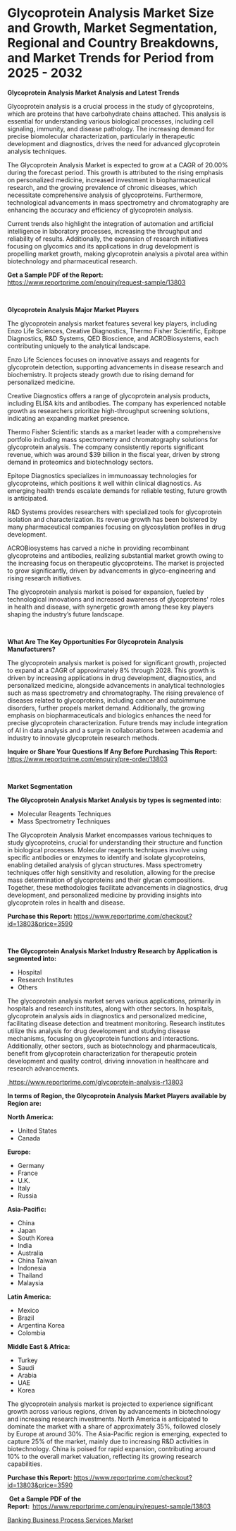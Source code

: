 <p><h1>Glycoprotein Analysis Market Size and Growth, Market Segmentation, Regional and Country Breakdowns, and Market Trends for Period from 2025 -  2032</h1></p><p><strong>Glycoprotein Analysis Market Analysis and Latest Trends</strong></p>
<p><p>Glycoprotein analysis is a crucial process in the study of glycoproteins, which are proteins that have carbohydrate chains attached. This analysis is essential for understanding various biological processes, including cell signaling, immunity, and disease pathology. The increasing demand for precise biomolecular characterization, particularly in therapeutic development and diagnostics, drives the need for advanced glycoprotein analysis techniques. </p><p>The Glycoprotein Analysis Market is expected to grow at a CAGR of 20.00% during the forecast period. This growth is attributed to the rising emphasis on personalized medicine, increased investment in biopharmaceutical research, and the growing prevalence of chronic diseases, which necessitate comprehensive analysis of glycoproteins. Furthermore, technological advancements in mass spectrometry and chromatography are enhancing the accuracy and efficiency of glycoprotein analysis. </p><p>Current trends also highlight the integration of automation and artificial intelligence in laboratory processes, increasing the throughput and reliability of results. Additionally, the expansion of research initiatives focusing on glycomics and its applications in drug development is propelling market growth, making glycoprotein analysis a pivotal area within biotechnology and pharmaceutical research.</p></p>
<p><strong>Get a Sample PDF of the Report:&nbsp;</strong> <a href="https://www.reportprime.com/enquiry/request-sample/13803?utm_campaign=2563&utm_medium=2&utm_source=Github&utm_content=ia&utm_term=20032025&utm_id=glycoprotein-analysis">https://www.reportprime.com/enquiry/request-sample/13803</a></p>
<p>&nbsp;</p>
<p><strong>Glycoprotein Analysis Major Market Players</strong></p>
<p><p>The glycoprotein analysis market features several key players, including Enzo Life Sciences, Creative Diagnostics, Thermo Fisher Scientific, Epitope Diagnostics, R&D Systems, QED Bioscience, and ACROBiosystems, each contributing uniquely to the analytical landscape.</p><p>Enzo Life Sciences focuses on innovative assays and reagents for glycoprotein detection, supporting advancements in disease research and biochemistry. It projects steady growth due to rising demand for personalized medicine.</p><p>Creative Diagnostics offers a range of glycoprotein analysis products, including ELISA kits and antibodies. The company has experienced notable growth as researchers prioritize high-throughput screening solutions, indicating an expanding market presence.</p><p>Thermo Fisher Scientific stands as a market leader with a comprehensive portfolio including mass spectrometry and chromatography solutions for glycoprotein analysis. The company consistently reports significant revenue, which was around $39 billion in the fiscal year, driven by strong demand in proteomics and biotechnology sectors.</p><p>Epitope Diagnostics specializes in immunoassay technologies for glycoproteins, which positions it well within clinical diagnostics. As emerging health trends escalate demands for reliable testing, future growth is anticipated.</p><p>R&D Systems provides researchers with specialized tools for glycoprotein isolation and characterization. Its revenue growth has been bolstered by many pharmaceutical companies focusing on glycosylation profiles in drug development.</p><p>ACROBiosystems has carved a niche in providing recombinant glycoproteins and antibodies, realizing substantial market growth owing to the increasing focus on therapeutic glycoproteins. The market is projected to grow significantly, driven by advancements in glyco-engineering and rising research initiatives.</p><p>The glycoprotein analysis market is poised for expansion, fueled by technological innovations and increased awareness of glycoproteins' roles in health and disease, with synergetic growth among these key players shaping the industry’s future landscape.</p></p>
<p>&nbsp;</p>
<p><strong>What Are The Key Opportunities For Glycoprotein Analysis Manufacturers?</strong></p>
<p><p>The glycoprotein analysis market is poised for significant growth, projected to expand at a CAGR of approximately 8% through 2028. This growth is driven by increasing applications in drug development, diagnostics, and personalized medicine, alongside advancements in analytical technologies such as mass spectrometry and chromatography. The rising prevalence of diseases related to glycoproteins, including cancer and autoimmune disorders, further propels market demand. Additionally, the growing emphasis on biopharmaceuticals and biologics enhances the need for precise glycoprotein characterization. Future trends may include integration of AI in data analysis and a surge in collaborations between academia and industry to innovate glycoprotein research methods.</p></p>
<p><strong>Inquire or Share Your Questions If Any Before Purchasing This Report:</strong> <a href="https://www.reportprime.com/enquiry/pre-order/13803?utm_campaign=2563&utm_medium=2&utm_source=Github&utm_content=ia&utm_term=20032025&utm_id=glycoprotein-analysis">https://www.reportprime.com/enquiry/pre-order/13803</a></p>
<p>&nbsp;</p>
<p><strong>Market Segmentation</strong></p>
<p><strong>The Glycoprotein Analysis Market Analysis by types is segmented into:</strong></p>
<p><ul><li>Molecular Reagents Techniques</li><li>Mass Spectrometry Techniques</li></ul></p>
<p><p>The Glycoprotein Analysis Market encompasses various techniques to study glycoproteins, crucial for understanding their structure and function in biological processes. Molecular reagents techniques involve using specific antibodies or enzymes to identify and isolate glycoproteins, enabling detailed analysis of glycan structures. Mass spectrometry techniques offer high sensitivity and resolution, allowing for the precise mass determination of glycoproteins and their glycan compositions. Together, these methodologies facilitate advancements in diagnostics, drug development, and personalized medicine by providing insights into glycoprotein roles in health and disease.</p></p>
<p><strong>Purchase this Report:&nbsp;</strong><a href="https://www.reportprime.com/checkout?id=13803&price=3590&utm_campaign=2563&utm_medium=2&utm_source=Github&utm_content=ia&utm_term=20032025&utm_id=glycoprotein-analysis">https://www.reportprime.com/checkout?id=13803&price=3590</a></p>
<p>&nbsp;</p>
<p><strong>The Glycoprotein Analysis Market Industry Research by Application is segmented into:</strong></p>
<p><ul><li>Hospital</li><li>Research Institutes</li><li>Others</li></ul></p>
<p><p>The glycoprotein analysis market serves various applications, primarily in hospitals and research institutes, along with other sectors. In hospitals, glycoprotein analysis aids in diagnostics and personalized medicine, facilitating disease detection and treatment monitoring. Research institutes utilize this analysis for drug development and studying disease mechanisms, focusing on glycoprotein functions and interactions. Additionally, other sectors, such as biotechnology and pharmaceuticals, benefit from glycoprotein characterization for therapeutic protein development and quality control, driving innovation in healthcare and research advancements.</p></p>
<p><a href="https://www.reportprime.com/glycoprotein-analysis-r13803?utm_campaign=2563&utm_medium=2&utm_source=Github&utm_content=ia&utm_term=20032025&utm_id=glycoprotein-analysis">&nbsp;https://www.reportprime.com/glycoprotein-analysis-r13803</a></p>
<p><strong>In terms of Region, the Glycoprotein Analysis Market Players available by Region are:</strong></p>
<p>
    <p> <strong> North America: </strong>
        <ul>
            <li>United States</li>
            <li>Canada</li>
        </ul>
        </p> 
    <p> <strong> Europe: </strong>
        <ul>
            <li>Germany</li>
            <li>France</li>
            <li>U.K.</li>
            <li>Italy</li>
            <li>Russia</li>
        </ul>
        </p> 
    <p> <strong> Asia-Pacific: </strong>
        <ul>
            <li>China</li>
            <li>Japan</li>
            <li>South Korea</li>
            <li>India</li>
            <li>Australia</li>
            <li>China Taiwan</li>
            <li>Indonesia</li>
            <li>Thailand</li>
            <li>Malaysia</li>
        </ul>
        </p> 
    <p> <strong> Latin America: </strong>
        <ul>
            <li>Mexico</li>
            <li>Brazil</li>
            <li>Argentina Korea</li>
            <li>Colombia</li>
        </ul>
        </p> 
    <p> <strong> Middle East & Africa: </strong>
        <ul>
            <li>Turkey</li>
            <li>Saudi</li>
            <li>Arabia</li>
            <li>UAE</li>
            <li>Korea</li>
        </ul>
    </p>
    </p>
<p><p>The glycoprotein analysis market is projected to experience significant growth across various regions, driven by advancements in biotechnology and increasing research investments. North America is anticipated to dominate the market with a share of approximately 35%, followed closely by Europe at around 30%. The Asia-Pacific region is emerging, expected to capture 25% of the market, mainly due to increasing R&D activities in biotechnology. China is poised for rapid expansion, contributing around 10% to the overall market valuation, reflecting its growing research capabilities.</p></p>
<p><strong>Purchase this Report: </strong><a href="https://www.reportprime.com/checkout?id=13803&price=3590&utm_campaign=2563&utm_medium=2&utm_source=Github&utm_content=ia&utm_term=20032025&utm_id=glycoprotein-analysis">https://www.reportprime.com/checkout?id=13803&price=3590</a></p>
<p>&nbsp;<strong>Get a Sample PDF of the Report:&nbsp;&nbsp;</strong><a href="https://www.reportprime.com/enquiry/request-sample/13803?utm_campaign=2563&utm_medium=2&utm_source=Github&utm_content=ia&utm_term=20032025&utm_id=glycoprotein-analysis">https://www.reportprime.com/enquiry/request-sample/13803</a></p>
<p><strong></strong></p>
<p><p><a href="https://github.com/lisaeichler20775/Market-Research-Report-List-1/blob/main/banking-business-process-services-market.md?utm_campaign=2563&utm_medium=2&utm_source=Github&utm_content=ia&utm_term=20032025&utm_id=glycoprotein-analysis">Banking Business Process Services Market</a></p></p>